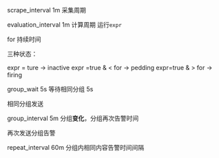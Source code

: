 

scrape_interval 1m 采集周期

evaluation_interval 1m 计算周期 运行`expr` 

for 持续时间

三种状态：

expr = ture -> inactive
expr =true & < for -> pedding
expr=true & > for -> firing


group_wait  5s 等待相同分组 5s

相同分组发送

group_interval  5m   分组**变化**，分组再次告警时间

再次发送分组告警

repeat_interval   60m 分组内相同内容告警时间间隔 


